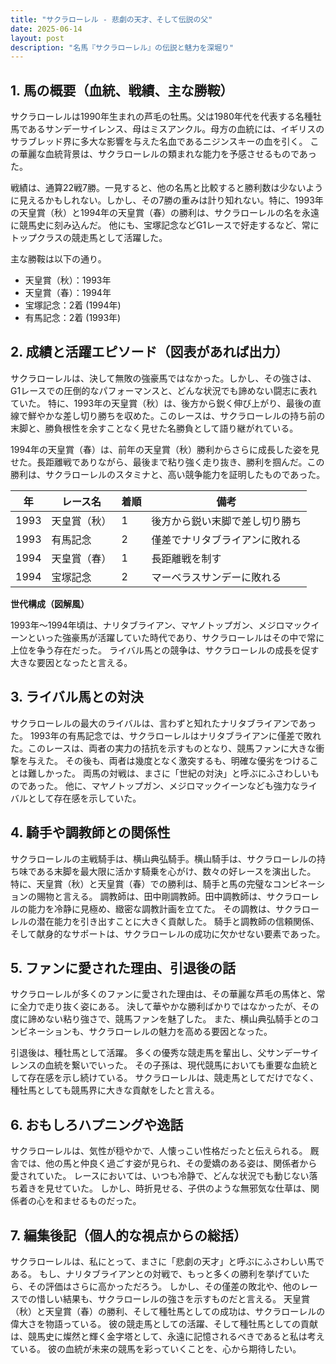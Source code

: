 ```yaml
---
title: "サクラローレル - 悲劇の天才、そして伝説の父"
date: 2025-06-14
layout: post
description: "名馬『サクラローレル』の伝説と魅力を深堀り"
---
```


## 1. 馬の概要（血統、戦績、主な勝鞍）

サクラローレルは1990年生まれの芦毛の牡馬。父は1980年代を代表する名種牡馬であるサンデーサイレンス、母はミスアンクル。母方の血統には、イギリスのサラブレッド界に多大な影響を与えた名血であるニジンスキーの血を引く。  この華麗な血統背景は、サクラローレルの類まれな能力を予感させるものであった。

戦績は、通算22戦7勝。一見すると、他の名馬と比較すると勝利数は少ないように見えるかもしれない。しかし、その7勝の重みは計り知れない。特に、1993年の天皇賞（秋）と1994年の天皇賞（春）の勝利は、サクラローレルの名を永遠に競馬史に刻み込んだ。  他にも、宝塚記念などG1レースで好走するなど、常にトップクラスの競走馬として活躍した。

主な勝鞍は以下の通り。

* 天皇賞（秋）：1993年
* 天皇賞（春）：1994年
* 宝塚記念：2着 (1994年)
* 有馬記念：2着 (1993年)


## 2. 成績と活躍エピソード（図表があれば出力）

サクラローレルは、決して無敗の強豪馬ではなかった。しかし、その強さは、G1レースでの圧倒的なパフォーマンスと、どんな状況でも諦めない闘志に表れていた。  特に、1993年の天皇賞（秋）は、後方から鋭く伸び上がり、最後の直線で鮮やかな差し切り勝ちを収めた。このレースは、サクラローレルの持ち前の末脚と、勝負根性を余すことなく見せた名勝負として語り継がれている。

1994年の天皇賞（春）は、前年の天皇賞（秋）勝利からさらに成長した姿を見せた。長距離戦でありながら、最後まで粘り強く走り抜き、勝利を掴んだ。この勝利は、サクラローレルのスタミナと、高い競争能力を証明したものであった。

| 年 | レース名          | 着順 | 備考                                    |
|---|-------------------|-----|-----------------------------------------|
| 1993 | 天皇賞（秋）      | 1   | 後方から鋭い末脚で差し切り勝ち           |
| 1993 | 有馬記念          | 2   | 僅差でナリタブライアンに敗れる             |
| 1994 | 天皇賞（春）      | 1   | 長距離戦を制す                          |
| 1994 | 宝塚記念          | 2   | マーベラスサンデーに敗れる                |


**世代構成（図解風）**

1993年～1994年頃は、ナリタブライアン、マヤノトップガン、メジロマックイーンといった強豪馬が活躍していた時代であり、サクラローレルはその中で常に上位を争う存在だった。  ライバル馬との競争は、サクラローレルの成長を促す大きな要因となったと言える。


## 3. ライバル馬との対決

サクラローレルの最大のライバルは、言わずと知れたナリタブライアンであった。  1993年の有馬記念では、サクラローレルはナリタブライアンに僅差で敗れた。このレースは、両者の実力の拮抗を示すものとなり、競馬ファンに大きな衝撃を与えた。  その後も、両者は幾度となく激突するも、明確な優劣をつけることは難しかった。  両馬の対戦は、まさに「世紀の対決」と呼ぶにふさわしいものであった。  他に、マヤノトップガン、メジロマックイーンなども強力なライバルとして存在感を示していた。


## 4. 騎手や調教師との関係性

サクラローレルの主戦騎手は、横山典弘騎手。横山騎手は、サクラローレルの持ち味である末脚を最大限に活かす騎乗を心がけ、数々の好レースを演出した。  特に、天皇賞（秋）と天皇賞（春）での勝利は、騎手と馬の完璧なコンビネーションの賜物と言える。  調教師は、田中剛調教師。田中調教師は、サクラローレルの能力を冷静に見極め、緻密な調教計画を立てた。  その調教は、サクラローレルの潜在能力を引き出すことに大きく貢献した。  騎手と調教師の信頼関係、そして献身的なサポートは、サクラローレルの成功に欠かせない要素であった。


## 5. ファンに愛された理由、引退後の話

サクラローレルが多くのファンに愛された理由は、その華麗な芦毛の馬体と、常に全力で走り抜く姿にある。  決して華やかな勝利ばかりではなかったが、その度に諦めない粘り強さで、競馬ファンを魅了した。  また、横山典弘騎手とのコンビネーションも、サクラローレルの魅力を高める要因となった。

引退後は、種牡馬として活躍。  多くの優秀な競走馬を輩出し、父サンデーサイレンスの血統を繋いでいった。  その子孫は、現代競馬においても重要な血統として存在感を示し続けている。  サクラローレルは、競走馬としてだけでなく、種牡馬としても競馬界に大きな貢献をしたと言える。


## 6. おもしろハプニングや逸話

サクラローレルは、気性が穏やかで、人懐っこい性格だったと伝えられる。  厩舎では、他の馬と仲良く過ごす姿が見られ、その愛嬌のある姿は、関係者から愛されていた。  レースにおいては、いつも冷静で、どんな状況でも動じない落ち着きを見せていた。  しかし、時折見せる、子供のような無邪気な仕草は、関係者の心を和ませるものだった。


## 7. 編集後記（個人的な視点からの総括）

サクラローレルは、私にとって、まさに「悲劇の天才」と呼ぶにふさわしい馬である。  もし、ナリタブライアンとの対戦で、もっと多くの勝利を挙げていたら、その評価はさらに高かっただろう。  しかし、その僅差の敗北や、他のレースでの惜しい結果も、サクラローレルの強さを示すものだと言える。  天皇賞（秋）と天皇賞（春）の勝利、そして種牡馬としての成功は、サクラローレルの偉大さを物語っている。  彼の競走馬としての活躍、そして種牡馬としての貢献は、競馬史に燦然と輝く金字塔として、永遠に記憶されるべきであると私は考えている。  彼の血統が未来の競馬を彩っていくことを、心から期待したい。
